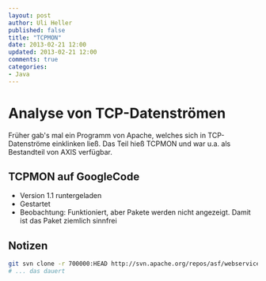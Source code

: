```yaml
---
layout: post
author: Uli Heller
published: false
title: "TCPMON"
date: 2013-02-21 12:00
updated: 2013-02-21 12:00
comments: true
categories: 
- Java
---
```


Analyse von TCP-Datenströmen
============================

Früher gab's mal ein Programm von Apache, welches sich in TCP-Datenströme
einklinken ließ. Das Teil hieß TCPMON und war u.a. als Bestandteil von AXIS
verfügbar.

TCPMON auf GoogleCode
---------------------

* Version 1.1 runtergeladen
* Gestartet
* Beobachtung: Funktioniert, aber Pakete werden nicht angezeigt. Damit
  ist das Paket ziemlich sinnfrei

Notizen
-------

```sh
git svn clone -r 700000:HEAD http://svn.apache.org/repos/asf/webservices/commons/trunk/modules/tcpmon
# ... das dauert
```
